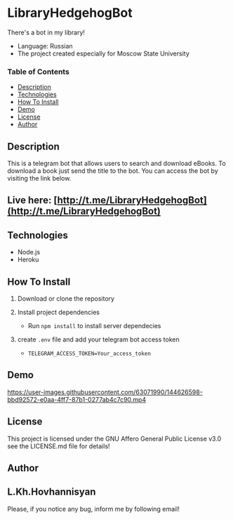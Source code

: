 # LibraryHedgehogBot
There's a bot in my library!
- Language: Russian
- The project created especially for Moscow State University
### Table of Contents

- [Description](#Description)
- [Technologies](#Technologies)
- [How To Install](#How-To-Install)
- [Demo](#Demo)
- [License](#License)
- [Author](#Author)

## Description

This is a telegram bot that allows users to search and download eBooks. To download a book just send the title to the bot. You can access the bot by visiting the link below. 

## Live here: [http://t.me/LibraryHedgehogBot](http://t.me/LibraryHedgehogBot)

## Technologies

- Node.js
- Heroku

## How To Install

1. Download or clone the repository

2. Install project dependencies

    - Run `npm install` to install server dependecies
3. create `.env` file and add your telegram bot access token
    - `TELEGRAM_ACCESS_TOKEN=Your_access_token`  

## Demo
https://user-images.githubusercontent.com/63071990/144626598-bbd92572-e0aa-4ff7-87b1-0277ab4c7c90.mp4

## License

This project is licensed under the GNU Affero General Public License v3.0 see the LICENSE.md file for details!

## Author

L.Kh.Hovhannisyan
---
Please, if you notice any bug, inform me by following email!
